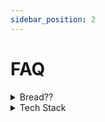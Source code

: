 ```yaml
---
sidebar_position: 2
---
```

# FAQ


<details><summary>Bread??</summary>
AvdanOS Community Discord Server currently has a bread chanel dedicated to bread. 🍞👍
</details>


<details><summary>Tech Stack</summary>
First, for the Wayland Compositor, which will allow us to add a lot of awesome features, we will use Rust and more specifically Smithay (a library).

Second of all, we might use other languages, such as C++ with their respective GUI libraries (for C++ it's Qt or Raylib... there is a lot of options)

And, finally, we all need to keep in mind, that there is no one-fits-all solution : every action needs a tool to perform it. And those tools can be different. So wait more news regarding this. We will surely inform you of any updates.
</details>

